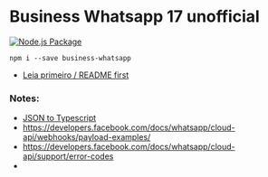 # Business Whatsapp 17 unofficial

[![Node.js Package](https://github.com/frkr/whatsapp-ts/actions/workflows/npm-publish.yml/badge.svg?branch=master)](https://github.com/frkr/whatsapp-ts/actions/workflows/npm-publish.yml)

```shell
npm i --save business-whatsapp
```

- [Leia primeiro / README first](https://developers.facebook.com/docs/whatsapp/overview/getting-opt-in)

### Notes:

- [JSON to Typescript](https://jvilk.com/MakeTypes/)
- https://developers.facebook.com/docs/whatsapp/cloud-api/webhooks/payload-examples/
- https://developers.facebook.com/docs/whatsapp/cloud-api/support/error-codes
- 
